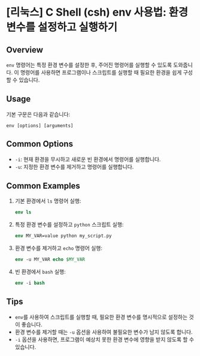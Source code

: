 # [리눅스] C Shell (csh) env 사용법: 환경 변수를 설정하고 실행하기

## Overview
`env` 명령어는 특정 환경 변수를 설정한 후, 주어진 명령어를 실행할 수 있도록 도와줍니다. 이 명령어를 사용하면 프로그램이나 스크립트를 실행할 때 필요한 환경을 쉽게 구성할 수 있습니다.

## Usage
기본 구문은 다음과 같습니다:
```
env [options] [arguments]
```

## Common Options
- `-i`: 현재 환경을 무시하고 새로운 빈 환경에서 명령어를 실행합니다.
- `-u`: 지정한 환경 변수를 제거하고 명령어를 실행합니다.

## Common Examples
1. 기본 환경에서 `ls` 명령어 실행:
   ```csh
   env ls
   ```

2. 특정 환경 변수를 설정하고 `python` 스크립트 실행:
   ```csh
   env MY_VAR=value python my_script.py
   ```

3. 환경 변수를 제거하고 `echo` 명령어 실행:
   ```csh
   env -u MY_VAR echo $MY_VAR
   ```

4. 빈 환경에서 `bash` 실행:
   ```csh
   env -i bash
   ```

## Tips
- `env`를 사용하여 스크립트를 실행할 때, 필요한 환경 변수를 명시적으로 설정하는 것이 좋습니다.
- 환경 변수를 제거할 때는 `-u` 옵션을 사용하여 불필요한 변수가 남지 않도록 합니다.
- `-i` 옵션을 사용하면, 프로그램이 예상치 못한 환경 변수에 영향을 받지 않도록 할 수 있습니다.